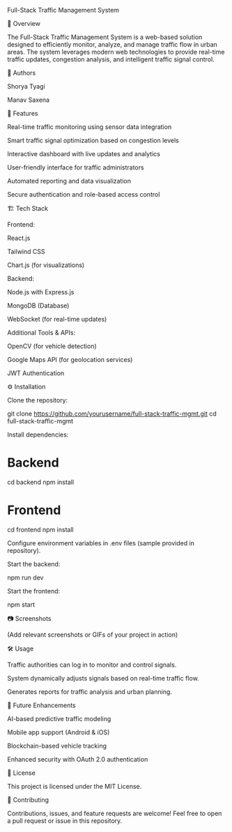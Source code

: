 Full-Stack Traffic Management System

🚦 Overview

The Full-Stack Traffic Management System is a web-based solution designed to efficiently monitor, analyze, and manage traffic flow in urban areas. The system leverages modern web technologies to provide real-time traffic updates, congestion analysis, and intelligent traffic signal control.

👥 Authors

Shorya Tyagi

Manav Saxena

🌟 Features

Real-time traffic monitoring using sensor data integration

Smart traffic signal optimization based on congestion levels

Interactive dashboard with live updates and analytics

User-friendly interface for traffic administrators

Automated reporting and data visualization

Secure authentication and role-based access control

🏗️ Tech Stack

Frontend:

React.js

Tailwind CSS

Chart.js (for visualizations)

Backend:

Node.js with Express.js

MongoDB (Database)

WebSocket (for real-time updates)

Additional Tools & APIs:

OpenCV (for vehicle detection)

Google Maps API (for geolocation services)

JWT Authentication

⚙️ Installation

Clone the repository:

git clone https://github.com/yourusername/full-stack-traffic-mgmt.git
cd full-stack-traffic-mgmt

Install dependencies:

# Backend
cd backend
npm install

# Frontend
cd frontend
npm install

Configure environment variables in .env files (sample provided in repository).

Start the backend:

npm run dev

Start the frontend:

npm start

📷 Screenshots

(Add relevant screenshots or GIFs of your project in action)

🛠️ Usage

Traffic authorities can log in to monitor and control signals.

System dynamically adjusts signals based on real-time traffic flow.

Generates reports for traffic analysis and urban planning.

🚀 Future Enhancements

AI-based predictive traffic modeling

Mobile app support (Android & iOS)

Blockchain-based vehicle tracking

Enhanced security with OAuth 2.0 authentication

📝 License

This project is licensed under the MIT License.

🤝 Contributing

Contributions, issues, and feature requests are welcome! Feel free to open a pull request or issue in this repository.


